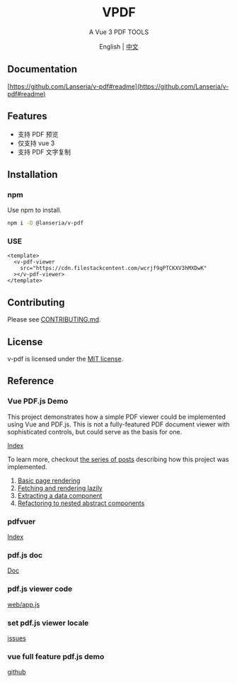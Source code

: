 <h1 align="center">VPDF</h1>
<p align="center">A Vue 3 PDF TOOLS</p>

<p align="center">English | <a href="README.zh-CN.md">中文</a></p>

## Documentation

[https://github.com/Lanseria/v-pdf#readme](https://github.com/Lanseria/v-pdf#readme)

## Features

- 支持 PDF 预览
- 仅支持 vue 3
- 支持 PDF 文字复制

## Installation

### npm

Use npm to install.

```bash
npm i -D @lanseria/v-pdf
```

### USE

```vue
<template>
  <v-pdf-viewer
    src="https://cdn.filestackcontent.com/wcrjf9qPTCKXV3hMXDwK"
  ></v-pdf-viewer>
</template>
```

## Contributing

Please see [CONTRIBUTING.md](https://github.com/Lanseria/v-pdf/blob/main/CONTRIBUTING.md).

## License

v-pdf is licensed under the [MIT license](https://opensource.org/licenses/MIT).

## Reference

### Vue PDF.js Demo

This project demonstrates how a simple PDF viewer could be implemented using Vue and PDF.js. This is not a fully-featured PDF document viewer with sophisticated controls, but could serve as the basis for one.

[Index](https://rossta.net/vue-pdfjs-demo)

To learn more, checkout [the series of posts](https://rossta.net/blog/series/pdf-viewer.html) describing how this project was implemented.

1. [Basic page rendering](https://rossta.net/blog/building-a-pdf-viewer-with-vue-part-1.html)
1. [Fetching and rendering lazily](https://rossta.net/blog/building-a-pdf-viewer-with-vue-part-2.html)
1. [Extracting a data component](https://rossta.net/blog/extracting-a-data-component-in-vue.html)
1. [Refactoring to nested abstract components](https://rossta.net/blog/refactoring-to-nested-abstract-components-vuejs-pdf-viewer.html)

### pdfvuer

[Index](https://github.com/arkokoley/pdfvuer)

### pdf.js doc

[Doc](https://mozilla.github.io/pdf.js/api/draft/index.html)

### pdf.js viewer code

[web/app.js](https://github.com/mozilla/pdf.js/blob/master/web/app.js)

### set pdf.js viewer locale

[issues](https://github.com/mozilla/pdf.js/issues/11829)

### vue full feature pdf.js demo

[github](https://github.com/sandanat/vue-pdf-app)

